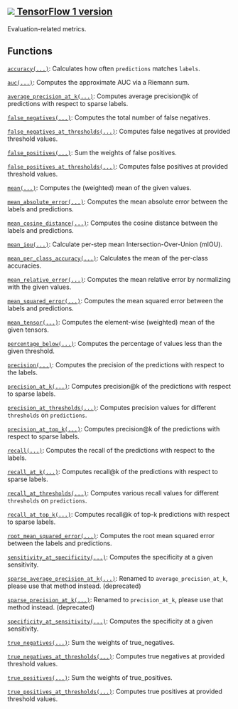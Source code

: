 [ ![](https://tensorflow.google.cn/images/tf_logo_32px.png) TensorFlow 1
version](/versions/r1.15/api_docs/python/tf/compat/v1/metrics)  
---  
  
Evaluation-related metrics.

## Functions

[`accuracy(...)`](https://tensorflow.google.cn/api_docs/python/tf/compat/v1/metrics/accuracy):
Calculates how often `predictions` matches `labels`.

[`auc(...)`](https://tensorflow.google.cn/api_docs/python/tf/compat/v1/metrics/auc):
Computes the approximate AUC via a Riemann sum.

[`average_precision_at_k(...)`](https://tensorflow.google.cn/api_docs/python/tf/compat/v1/metrics/average_precision_at_k):
Computes average precision@k of predictions with respect to sparse labels.

[`false_negatives(...)`](https://tensorflow.google.cn/api_docs/python/tf/compat/v1/metrics/false_negatives):
Computes the total number of false negatives.

[`false_negatives_at_thresholds(...)`](https://tensorflow.google.cn/api_docs/python/tf/compat/v1/metrics/false_negatives_at_thresholds):
Computes false negatives at provided threshold values.

[`false_positives(...)`](https://tensorflow.google.cn/api_docs/python/tf/compat/v1/metrics/false_positives):
Sum the weights of false positives.

[`false_positives_at_thresholds(...)`](https://tensorflow.google.cn/api_docs/python/tf/compat/v1/metrics/false_positives_at_thresholds):
Computes false positives at provided threshold values.

[`mean(...)`](https://tensorflow.google.cn/api_docs/python/tf/compat/v1/metrics/mean):
Computes the (weighted) mean of the given values.

[`mean_absolute_error(...)`](https://tensorflow.google.cn/api_docs/python/tf/compat/v1/metrics/mean_absolute_error):
Computes the mean absolute error between the labels and predictions.

[`mean_cosine_distance(...)`](https://tensorflow.google.cn/api_docs/python/tf/compat/v1/metrics/mean_cosine_distance):
Computes the cosine distance between the labels and predictions.

[`mean_iou(...)`](https://tensorflow.google.cn/api_docs/python/tf/compat/v1/metrics/mean_iou):
Calculate per-step mean Intersection-Over-Union (mIOU).

[`mean_per_class_accuracy(...)`](https://tensorflow.google.cn/api_docs/python/tf/compat/v1/metrics/mean_per_class_accuracy):
Calculates the mean of the per-class accuracies.

[`mean_relative_error(...)`](https://tensorflow.google.cn/api_docs/python/tf/compat/v1/metrics/mean_relative_error):
Computes the mean relative error by normalizing with the given values.

[`mean_squared_error(...)`](https://tensorflow.google.cn/api_docs/python/tf/compat/v1/metrics/mean_squared_error):
Computes the mean squared error between the labels and predictions.

[`mean_tensor(...)`](https://tensorflow.google.cn/api_docs/python/tf/compat/v1/metrics/mean_tensor):
Computes the element-wise (weighted) mean of the given tensors.

[`percentage_below(...)`](https://tensorflow.google.cn/api_docs/python/tf/compat/v1/metrics/percentage_below):
Computes the percentage of values less than the given threshold.

[`precision(...)`](https://tensorflow.google.cn/api_docs/python/tf/compat/v1/metrics/precision):
Computes the precision of the predictions with respect to the labels.

[`precision_at_k(...)`](https://tensorflow.google.cn/api_docs/python/tf/compat/v1/metrics/precision_at_k):
Computes precision@k of the predictions with respect to sparse labels.

[`precision_at_thresholds(...)`](https://tensorflow.google.cn/api_docs/python/tf/compat/v1/metrics/precision_at_thresholds):
Computes precision values for different `thresholds` on `predictions`.

[`precision_at_top_k(...)`](https://tensorflow.google.cn/api_docs/python/tf/compat/v1/metrics/precision_at_top_k):
Computes precision@k of the predictions with respect to sparse labels.

[`recall(...)`](https://tensorflow.google.cn/api_docs/python/tf/compat/v1/metrics/recall):
Computes the recall of the predictions with respect to the labels.

[`recall_at_k(...)`](https://tensorflow.google.cn/api_docs/python/tf/compat/v1/metrics/recall_at_k):
Computes recall@k of the predictions with respect to sparse labels.

[`recall_at_thresholds(...)`](https://tensorflow.google.cn/api_docs/python/tf/compat/v1/metrics/recall_at_thresholds):
Computes various recall values for different `thresholds` on `predictions`.

[`recall_at_top_k(...)`](https://tensorflow.google.cn/api_docs/python/tf/compat/v1/metrics/recall_at_top_k):
Computes recall@k of top-k predictions with respect to sparse labels.

[`root_mean_squared_error(...)`](https://tensorflow.google.cn/api_docs/python/tf/compat/v1/metrics/root_mean_squared_error):
Computes the root mean squared error between the labels and predictions.

[`sensitivity_at_specificity(...)`](https://tensorflow.google.cn/api_docs/python/tf/compat/v1/metrics/sensitivity_at_specificity):
Computes the specificity at a given sensitivity.

[`sparse_average_precision_at_k(...)`](https://tensorflow.google.cn/api_docs/python/tf/compat/v1/metrics/sparse_average_precision_at_k):
Renamed to `average_precision_at_k`, please use that method instead.
(deprecated)

[`sparse_precision_at_k(...)`](https://tensorflow.google.cn/api_docs/python/tf/compat/v1/metrics/sparse_precision_at_k):
Renamed to `precision_at_k`, please use that method instead. (deprecated)

[`specificity_at_sensitivity(...)`](https://tensorflow.google.cn/api_docs/python/tf/compat/v1/metrics/specificity_at_sensitivity):
Computes the specificity at a given sensitivity.

[`true_negatives(...)`](https://tensorflow.google.cn/api_docs/python/tf/compat/v1/metrics/true_negatives):
Sum the weights of true_negatives.

[`true_negatives_at_thresholds(...)`](https://tensorflow.google.cn/api_docs/python/tf/compat/v1/metrics/true_negatives_at_thresholds):
Computes true negatives at provided threshold values.

[`true_positives(...)`](https://tensorflow.google.cn/api_docs/python/tf/compat/v1/metrics/true_positives):
Sum the weights of true_positives.

[`true_positives_at_thresholds(...)`](https://tensorflow.google.cn/api_docs/python/tf/compat/v1/metrics/true_positives_at_thresholds):
Computes true positives at provided threshold values.

